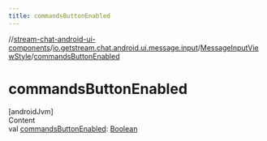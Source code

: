 ```yaml
---
title: commandsButtonEnabled
---
```

//[stream-chat-android-ui-components](../../../index.md)/[io.getstream.chat.android.ui.message.input](../index.md)/[MessageInputViewStyle](index.md)/[commandsButtonEnabled](commandsButtonEnabled.md)



# commandsButtonEnabled  
[androidJvm]  
Content  
val [commandsButtonEnabled](commandsButtonEnabled.md): [Boolean](https://kotlinlang.org/api/latest/jvm/stdlib/kotlin/-boolean/index.html)  



